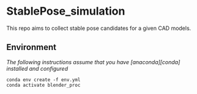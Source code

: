 # StablePose_simulation
This repo aims to collect stable pose candidates for a given CAD models.

## Environment

*The following instructions assume that you have [anaconda][conda] installed and configured*

```
conda env create -f env.yml
conda activate blender_proc
```
